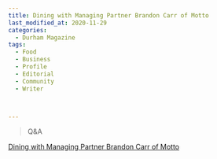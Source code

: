 ```yaml
---
title: Dining with Managing Partner Brandon Carr of Motto
last_modified_at: 2020-11-29
categories:
  - Durham Magazine
tags:
  - Food
  - Business
  - Profile
  - Editorial 
  - Community
  - Writer



---
```


> Q&A

[Dining with Managing Partner Brandon Carr of Motto](https://issuu.com/shannonmedia/docs/dmoct_nov16/90)
